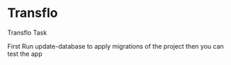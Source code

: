 # Transflo
Transflo Task

First Run update-database to apply migrations of the project then you can test the app
